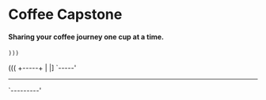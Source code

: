 # Coffee Capstone

#### Sharing your coffee journey one cup at a time.

    )))
   (((
  +-----+
  |     |]
  `-----'
 ___________
 `---------'


